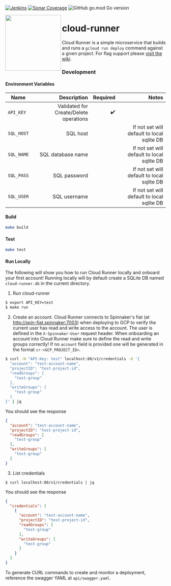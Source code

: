 [![Jenkins](https://cd-shields.apps-np.homedepot.com/jenkins/build?jobUrl=https%3A%2F%2Fcd-jenkins.apps-np.homedepot.com%2Fjob%2Fcd%2Fjob%2Fcloud-runner%2Fjob%2Fmaster%2F)](http://cd-jenkins.apps-np.homedepot.com/job/cd/job/cloud-runner/job/master/)
[![Sonar Coverage](https://cd-shields.apps-np.homedepot.com/sonar/coverage/cloud-runner?server=https%3A%2F%2Fsonar.homedepot.com&sonarVersion=7.8)](https://sonar.homedepot.com/component_measures?id=cloud-runner&metric=coverage)
![GitHub go.mod Go version](https://cd-shields.apps-np.homedepot.com/github/go-mod/go-version/cd/cloud-runner)

<img src="https://github.homedepot.com/cd/cloud-runner/blob/media/cloud-runner.png" width="175" align="left">

# cloud-runner

Cloud Runner is a simple microservice that builds and runs a `gcloud run deploy` command against a given project. For flag support please [visit the wiki](https://github.homedepot.com/cd/cloud-runner/wiki).

### Development

#### Environment Variables
| Name | Description | Required | Notes
|-|-:|-:|-:|
| `API_KEY` | Validated for Create/Delete operations | ✔️  | |
| `SQL_HOST` | SQL host | | If not set will default to local sqlite DB |
| `SQL_NAME` | SQL database name | | If not set will default to local sqlite DB |
| `SQL_PASS` | SQL password | | If not set will default to local sqlite DB |
| `SQL_USER` | SQL username | | If not set will default to local sqlite DB |

#### Build
```bash
make build
```

#### Test
```bash
make test
```

#### Run Locally
The following will show you how to run Cloud Runner locally and onboard your first account! Running locally will by default create a SQLite DB named `cloud-runner.db` in the current directory.

1. Run cloud-runner
```bash
$ export API_KEY=test
$ make run
```
2. Create an account. Cloud Runner connects to Spinnaker's fiat (at http://spin-fiat.spinnaker:7003) when deploying to GCP to verify the current user has read and write access to the account. The user is defined in the `X-Spinnaker-User` request header. When onboarding an account into Cloud Runner make sure to define the read and write groups correctly! If no `account` field is provided one will be generated in the format `cr-<GCP_PROJECT_ID>`.
```bash
$ curl -H "API-Key: test" localhost:80/v1/credentials -d '{
  "account": "test-account-name",
  "projectID": "test-project-id",
  "readGroups": [
    "test-group"
  ],
  "writeGroups": [
    "test-group"
  ]
}' | jq
```
You should see the response
```json
{
  "account": "test-account-name",
  "projectID": "test-project-id",
  "readGroups": [
    "test-group"
  ],
  "writeGroups": [
    "test-group"
  ]
}
```
3. List credentials
```
$ curl localhost:80/v1/credentials | jq
```
You should see the response
```json
{
  "credentials": [
    {
      "account": "test-account-name",
      "projectID": "test-project-id",
      "readGroups": [
        "test-group"
      ],
      "writeGroups": [
        "test-group"
      ]
    }
  ]
}
```
To generate CURL commands to create and monitor a deployment, reference the swagger YAML at `api/swagger.yaml`.

